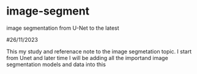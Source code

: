 # image-segment
image segmentation from U-Net to the latest

#26/11/2023

This my study and referenace note to the image segmetation topic.
I start from Unet and later time I will be adding all the importand image segmentation models and data into this
